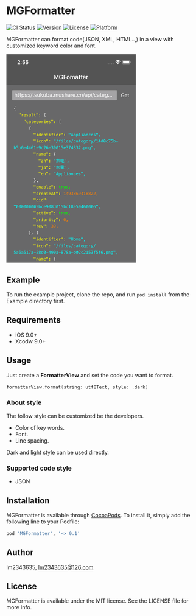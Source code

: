 # MGFormatter

[![CI Status](http://img.shields.io/travis/lm2343635/MGFormatter.svg?style=flat)](https://travis-ci.org/lm2343635/MGFormatter)
[![Version](https://img.shields.io/cocoapods/v/MGFormatter.svg?style=flat)](http://cocoapods.org/pods/MGFormatter)
[![License](https://img.shields.io/cocoapods/l/MGFormatter.svg?style=flat)](http://cocoapods.org/pods/MGFormatter)
[![Platform](https://img.shields.io/cocoapods/p/MGFormatter.svg?style=flat)](http://cocoapods.org/pods/MGFormatter)

MGFormatter can format code(JSON, XML, HTML..,) in a view with customized keyword color and font.

<img src="https://raw.githubusercontent.com/lm2343635/MGFormatter/master/screenshot/demo-dark.png" width="340px">

## Example

To run the example project, clone the repo, and run `pod install` from the Example directory first.

## Requirements

- iOS 9.0+
- Xcodw 9.0+

## Usage

Just create a **FormatterView** and set the code you want to format.

```Swift
formatterView.format(string: utf8Text, style: .dark)
```

### About style

The follow style can be customized be the developers.

- Color of key words.
- Font.
- Line spacing.

Dark and light style can be used directly.

### Supported code style

- JSON

## Installation

MGFormatter is available through [CocoaPods](http://cocoapods.org). To install
it, simply add the following line to your Podfile:

```ruby
pod 'MGFormatter', '~> 0.1'
```

## Author

lm2343635, lm2343635@126.com

## License

MGFormatter is available under the MIT license. See the LICENSE file for more info.
